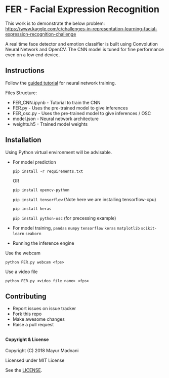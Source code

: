 # FER - Facial Expression Recognition

This work is to demonstrate the below problem: 
https://www.kaggle.com/c/challenges-in-representation-learning-facial-expression-recognition-challenge

A real time face detector and emotion classifier is built using Convolution Neural Network and OpenCV.
The CNN model is tuned for fine performance even on a low end device.

## Instructions
Follow the [guided tutorial](FER_CNN.ipynb) for neural network training.

Files Structure:
- FER_CNN.ipynb - Tutorial to train the CNN
- FER.py - Uses the pre-trained model to give inferences
- FER_osc.py - Uses the pre-trained model to give inferences / OSC
- model.json - Neural network architecture
- weights.h5 - Trained model weights
## Installation
Using Python virtual environment will be advisable.
* For model prediction

    `pip install -r requirements.txt`
    
    OR
    
    `pip install opencv-python`
    
    `pip install tensorflow` (Note here we are installing tensorflow-cpu)
    
    `pip install keras`
    
    `pip install python-osc` (for precessing example)
    
* For model training,
    `pandas` `numpy` `tensorflow` `keras` `matplotlib` `scikit-learn` `seaborn`
    
* Running the inference engine

Use the webcam

`python FER.py webcam <fps>`

Use a video file

`python FER.py <video_file_name> <fps>`

## Contributing
* Report issues on issue tracker
* Fork this repo
* Make awesome changes
* Raise a pull request

##
#### Copyright & License

Copyright (C) 2018  Mayur Madnani

Licensed under MIT License

See the [LICENSE](LICENSE).

